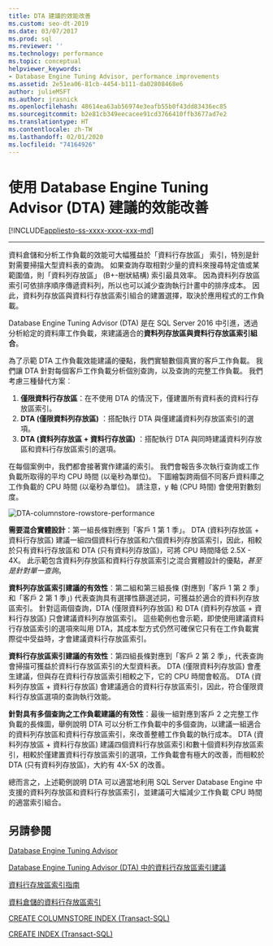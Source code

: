 ```yaml
---
title: DTA 建議的效能改善
ms.custom: seo-dt-2019
ms.date: 03/07/2017
ms.prod: sql
ms.reviewer: ''
ms.technology: performance
ms.topic: conceptual
helpviewer_keywords:
- Database Engine Tuning Advisor, performance improvements
ms.assetid: 2e51ea06-81cb-4454-b111-da02808468e6
author: julieMSFT
ms.author: jrasnick
ms.openlocfilehash: 48614ea63ab56974e3eafb55b0f43dd83436ec85
ms.sourcegitcommit: b2e81cb349eecacee91cd3766410ffb3677ad7e2
ms.translationtype: HT
ms.contentlocale: zh-TW
ms.lasthandoff: 02/01/2020
ms.locfileid: "74164926"
---
```

# <a name="performance-improvements-using-database-engine-tuning-advisor-dta-recommendations"></a>使用 Database Engine Tuning Advisor (DTA) 建議的效能改善
[!INCLUDE[appliesto-ss-xxxx-xxxx-xxx-md](../../includes/appliesto-ss-xxxx-xxxx-xxx-md.md)]


---
資料倉儲和分析工作負載的效能可大幅獲益於「資料行存放區」  索引，特別是針對需要掃描大型資料表的查詢。 如果查詢存取相對少量的資料來搜尋特定值或某範圍值，則「資料列存放區」  (B+-樹狀結構) 索引最具效率。 因為資料列存放區索引可依排序順序傳遞資料列，所以也可以減少查詢執行計畫中的排序成本。 因此，資料列存放區與資料行存放區索引組合的建置選擇，取決於應用程式的工作負載。

Database Engine Tuning Advisor (DTA) 是在 SQL Server 2016 中引進，透過分析給定的資料庫工作負載，來建議適合的**資料列存放區與資料行存放區索引組合**。 

為了示範 DTA 工作負載效能建議的優點，我們實驗數個真實的客戶工作負載。 我們讓 DTA 針對每個客戶工作負載分析個別查詢，以及查詢的完整工作負載。 我們考慮三種替代方案︰
  
  1. **僅限資料行存放區**：在不使用 DTA 的情況下，僅建置所有資料表的資料行存放區索引。 
  2. **DTA (僅限資料列存放區)** ：搭配執行 DTA 與僅建議資料列存放區索引的選項。
  3. **DTA (資料列存放區 + 資料行存放區)** ：搭配執行 DTA 與同時建議資料列存放區和資料行存放區索引的選項。  
   
在每個案例中，我們都會接著實作建議的索引。 我們會報告多次執行查詢或工作負載所取得的平均 CPU 時間 (以毫秒為單位)。 下圖繪製跨兩個不同客戶資料庫之工作負載的 CPU 時間 (以毫秒為單位)。 請注意，y 軸 (CPU 時間) 會使用對數刻度。   


![DTA-columnstore-rowstore-performance](../../relational-databases/performance/media/dta-columnstore-rowstore-performance.gif)



**需要混合實體設計**：第一組長條對應到「客戶 1 第 1 季」。 DTA (資料列存放區 + 資料行存放區) 建議一組四個資料行存放區和六個資料列存放區索引，因此，相較於只有資料行存放區和 DTA (只有資料列存放區)，可將 CPU 時間降低 2.5X - 4X。 此示範包含資料列存放區和資料行存放區索引之混合實體設計的優點，*甚至是針對單一查詢*。 

**資料列存放區索引建議的有效性**：第二組和第三組長條 (對應到「客戶 1 第 2 季」和「客戶 2 第 1 季」) 代表查詢具有選擇性篩選述詞，可獲益於適合的資料列存放區索引。 針對這兩個查詢，DTA (僅限資料列存放區) 和 DTA (資料列存放區 + 資料行存放區) 只會建議資料列存放區索引。 這些範例也會示範，即使使用建議資料行存放區索引的選項來叫用 DTA，其成本型方式仍然可確保它只有在工作負載實際從中受益時，才會建議資料行存放區索引。

**資料行存放區索引建議的有效性**：第四組長條對應到「客戶 2 第 2 季」，代表查詢會掃描可獲益於資料行存放區索引的大型資料表。 DTA (僅限資料列存放區) 會產生建議，但與存在資料行存放區索引相較之下，它的 CPU 時間會較高。 DTA (資料列存放區 + 資料行存放區) 會建議適合的資料行存放區索引，因此，符合僅限資料行存放區選項的查詢執行效能。

**針對具有多個查詢之工作負載建議的有效性**：最後一組對應到客戶 2 之完整工作負載的長條圖，舉例說明 DTA 可以分析工作負載中的多個查詢，以建議一組適合的資料列存放區和資料行存放區索引，來改善整體工作負載的執行成本。 DTA (資料列存放區 + 資料行存放區) 建議四個資料行存放區索引和數十個資料列存放區索引，相較於僅建置資料行存放區索引的選項，工作負載會有極大的改善，而相較於 DTA (只有資料列存放區)，大約有 4X-5X 的改善。

總而言之，上述範例說明 DTA 可以適當地利用 SQL Server Database Engine 中支援的資料列存放區和資料行存放區索引，並建議可大幅減少工作負載 CPU 時間的適當索引組合。 

<a name="see-also"></a>另請參閱
---
[Database Engine Tuning Advisor](../../relational-databases/performance/database-engine-tuning-advisor.md)

[Database Engine Tuning Advisor (DTA) 中的資料行存放區索引建議](../../relational-databases/performance/columnstore-index-recommendations-in-database-engine-tuning-advisor-dta.md)

[資料行存放區索引指南](~/relational-databases/indexes/columnstore-indexes-overview.md)

[資料倉儲的資料行存放區索引](~/relational-databases/indexes/columnstore-indexes-data-warehouse.md)

[CREATE COLUMNSTORE INDEX (Transact-SQL)](../../t-sql/statements/create-columnstore-index-transact-sql.md)

[CREATE INDEX (Transact-SQL)](../../t-sql/statements/create-index-transact-sql.md)



